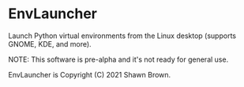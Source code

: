 # EnvLauncher

Launch Python virtual environments from the Linux desktop (supports GNOME,
KDE, and more).

NOTE: This software is pre-alpha and it's not ready for general use.


EnvLauncher is Copyright (C) 2021 Shawn Brown.

